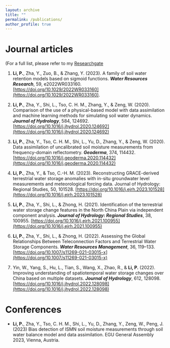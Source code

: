 ```yaml
---
layout: archive
title: ""
permalink: /publications/
author_profile: true
---
```


Journal articles
======
(For a full list, please refer to my <a href="https://www.researchgate.net/profile/Peijun-Li-3" target="_blank">Researchgate</a>

1. **Li, P.**, Zha, Y., Zuo, B., & Zhang, Y. (2023). A family of soil water retention models based on sigmoid functions. ***Water Resources Research***, 59, e2022WR033160. [https://doi.org/10.1029/2022WR033160](https://doi.org/10.1029/2022WR033160).

2. **Li, P.**, Zha, Y., Shi, L., Tso, C. H. M., Zhang, Y., & Zeng, W. (2020). Comparison of the use of a physical-based model with data assimilation and machine learning methods for simulating soil water dynamics. ***Journal of Hydrology***, 584, 124692. [https://doi.org/10.1016/j.jhydrol.2020.124692](https://doi.org/10.1016/j.jhydrol.2020.124692)  

3. **Li, P.**, Zha, Y., Tso, C. H. M., Shi, L., Yu, D., Zhang, Y., & Zeng, W. (2020). Data assimilation of uncalibrated soil moisture measurements from frequency-domain reflectometry. ***Geoderma***, 374, 114432. [https://doi.org/10.1016/j.geoderma.2020.114432](https://doi.org/10.1016/j.geoderma.2020.114432)

4. **Li, P.**, Zha, Y., & Tso, C.-H. M. (2023). Reconstructing GRACE-derived terrestrial water storage anomalies with in-situ groundwater level measurements and meteorological forcing data. Journal of Hydrology: Regional Studies, 50, 101528. [https://doi.org/10.1016/j.ejrh.2023.101528](https://doi.org/10.1016/j.ejrh.2023.101528)
5. **Li, P.**, Zha, Y., Shi, L., & Zhong, H. (2021). Identification of the terrestrial water storage change features in the North China Plain via independent component analysis. ***Journal of Hydrology: Regional Studies***, 38, 100955. [https://doi.org/10.1016/j.ejrh.2021.100955](https://doi.org/10.1016/j.ejrh.2021.100955)

6. **Li, P.**, Zha, Y., Shi, L., & Zhong, H. (2022). Assessing the Global Relationships Between Teleconnection Factors and Terrestrial Water Storage Components. ***Water Resources Management***, 36, 119–133. [https://doi.org/10.1007/s11269-021-03015-x](https://doi.org/10.1007/s11269-021-03015-x)

7. Yin, W., Yang, S., Hu, L., Tian, S., Wang, X., Zhao, R., & **Li, P.** (2022). Improving understanding of spatiotemporal water storage changes over China based on multiple datasets. ***Journal of Hydrology***, 612, 128098. [https://doi.org/10.1016/j.jhydrol.2022.128098](https://doi.org/10.1016/j.jhydrol.2022.128098)


Conferences
======
* **Li, P.**, Zha, Y., Tso, C. H. M., Shi, L., Yu, D., Zhang, Y., Zeng, W., Peng, J. (2023) Bias detection of ISMN soil moisture measurements through soil water balance model and data assimilation. EGU General Assembly 2023, Vienna, Austria.

